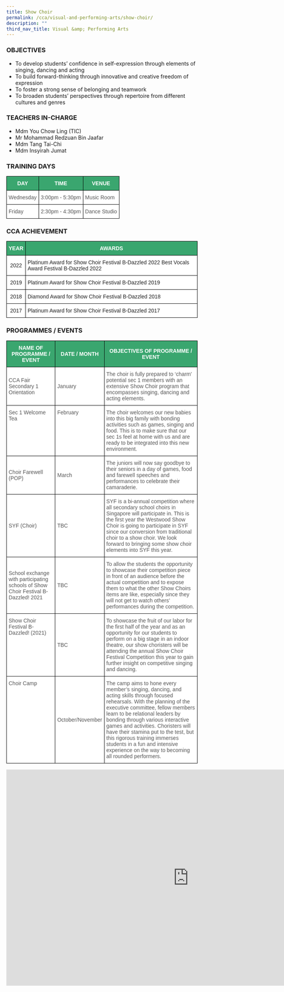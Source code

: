 ```yaml
---
title: Show Choir
permalink: /cca/visual-and-performing-arts/show-choir/
description: ""
third_nav_title: Visual &amp; Performing Arts
---
```

### OBJECTIVES

*   To develop students’ confidence in self-expression through elements of singing, dancing and acting &nbsp;
*   To build forward-thinking through innovative and creative freedom of expression &nbsp;
*   To foster a strong sense of belonging and teamwork &nbsp;&nbsp;
*   To broaden students’ perspectives through repertoire from different cultures and genres&nbsp;

  

### TEACHERS IN-CHARGE

*   Mdm You Chow Ling (TIC)  
*   Mr Mohammad Redzuan Bin Jaafar
*   Mdm Tang Tai-Chi
*   Mdm Insyirah Jumat

  

### TRAINING DAYS

<style type="text/css">
.tg  {border-collapse:collapse;border-spacing:0;}
.tg td{border-color:black;border-style:solid;border-width:1px;font-family:Arial, sans-serif;font-size:14px;
  overflow:hidden;padding:10px 5px;word-break:normal;}
.tg th{border-color:black;border-style:solid;border-width:1px;font-family:Arial, sans-serif;font-size:14px;
  font-weight:normal;overflow:hidden;padding:10px 5px;word-break:normal;}
.tg .tg-k0s0{background-color:#3AA66F;color:#FFF;font-weight:bold;text-align:center;vertical-align:middle}
.tg .tg-mwz3{background-color:#FFF;color:#565656;text-align:left;vertical-align:middle}
.tg .tg-njgx{background-color:#FFF;color:#565656;text-align:left;vertical-align:top}
</style>
<table class="tg">
<thead>
  <tr>
    <th class="tg-k0s0"><span style="color:#FFF;background-color:#3AA66F">DAY</span></th>
    <th class="tg-k0s0"><span style="color:#FFF;background-color:#3AA66F">TIME</span></th>
    <th class="tg-k0s0"><span style="color:#FFF;background-color:#3AA66F">VENUE</span></th>
  </tr>
</thead>
<tbody>
  <tr>
    <td class="tg-mwz3"><span style="color:#565656">Wednesday </span></td>
    <td class="tg-mwz3"><span style="color:#565656">3:00pm - 5:30pm</span></td>
    <td class="tg-njgx">Music Room</td>
  </tr>
  <tr>
    <td class="tg-mwz3"><span style="color:#565656">Friday</span></td>
    <td class="tg-mwz3"><span style="color:#565656">2:30pm - 4:30pm</span></td>
    <td class="tg-mwz3"><span style="color:#565656">Dance Studio</span></td>
  </tr>
</tbody>
</table>

### CCA ACHIEVEMENT

<style type="text/css">
.tg  {border-collapse:collapse;border-spacing:0;}
.tg td{border-color:black;border-style:solid;border-width:1px;font-family:Arial, sans-serif;font-size:14px;
  overflow:hidden;padding:10px 5px;word-break:normal;}
.tg th{border-color:black;border-style:solid;border-width:1px;font-family:Arial, sans-serif;font-size:14px;
  font-weight:normal;overflow:hidden;padding:10px 5px;word-break:normal;}
.tg .tg-k0s0{background-color:#3AA66F;color:#FFF;font-weight:bold;text-align:center;vertical-align:middle}
.tg .tg-a3j2{background-color:#FFF;color:#222;text-align:center;vertical-align:middle}
.tg .tg-1ppo{background-color:#FFF;color:#222;text-align:left;vertical-align:middle}
</style>
<table class="tg">
<thead>
  <tr>
    <th class="tg-k0s0"><span style="color:#FFF;background-color:#3AA66F">YEAR</span></th>
    <th class="tg-k0s0"><span style="color:#FFF;background-color:#3AA66F">AWARDS</span></th>
  </tr>
</thead>
<tbody>
	<tr>
    <td class="tg-a3j2"><span style="color:#222;background-color:#FFF">2022</span></td>
    <td class="tg-1ppo"><span style="color:#222;background-color:#FFF">Platinum Award for Show Choir Festival B-Dazzled 2022
Best Vocals Award Festival B-Dazzled 2022</span></td>
  </tr>
  <tr>
    <td class="tg-a3j2"><span style="color:#222;background-color:#FFF">2019</span></td>
    <td class="tg-1ppo"><span style="color:#222;background-color:#FFF">Platinum Award for Show Choir Festival B-Dazzled 2019</span></td>
  </tr>
  <tr>
    <td class="tg-a3j2"><span style="color:#222;background-color:#FFF">2018 </span></td>
    <td class="tg-1ppo"><span style="color:#222;background-color:#FFF">Diamond Award for Show Choir Festival B-Dazzled 2018</span><br></td>
  </tr>
  <tr>
    <td class="tg-a3j2"><span style="color:#222;background-color:#FFF">2017</span> </td>
    <td class="tg-1ppo"><span style="color:#222;background-color:#FFF">Platinum Award for Show Choir Festival B-Dazzled 2017</span></td>
  </tr>
</tbody>
</table>

### PROGRAMMES / EVENTS

<style type="text/css">
.tg  {border-collapse:collapse;border-spacing:0;}
.tg td{border-color:black;border-style:solid;border-width:1px;font-family:Arial, sans-serif;font-size:14px;
  overflow:hidden;padding:10px 5px;word-break:normal;}
.tg th{border-color:black;border-style:solid;border-width:1px;font-family:Arial, sans-serif;font-size:14px;
  font-weight:normal;overflow:hidden;padding:10px 5px;word-break:normal;}
.tg .tg-k0s0{background-color:#3AA66F;color:#FFF;font-weight:bold;text-align:center;vertical-align:middle}
.tg .tg-mwz3{background-color:#FFF;color:#565656;text-align:left;vertical-align:middle}
.tg .tg-njgx{background-color:#FFF;color:#565656;text-align:left;vertical-align:top}
</style>
<table class="tg">
<thead>
  <tr>
    <th class="tg-k0s0"><span style="color:#FFF;background-color:#3AA66F">NAME OF PROGRAMME / EVENT</span></th>
    <th class="tg-k0s0"><span style="color:#FFF;background-color:#3AA66F">DATE / MONTH</span></th>
    <th class="tg-k0s0"><span style="color:#FFF;background-color:#3AA66F">OBJECTIVES OF PROGRAMME / EVENT</span></th>
  </tr>
</thead>
<tbody>
  <tr>
    <td class="tg-mwz3"><span style="color:#565656">CCA Fair</span><br><span style="color:#565656">Secondary 1 Orientation</span><br></td>
    <td class="tg-mwz3"><span style="color:#565656">January</span></td>
    <td class="tg-njgx">The choir is fully prepared to ‘charm’ potential sec 1 members with an extensive Show Choir program that encompasses singing, dancing and acting elements.</td>
  </tr>
  <tr>
    <td class="tg-njgx"><span style="color:#565656">Sec 1 Welcome Tea </span></td>
    <td class="tg-njgx"><span style="color:#565656">February </span></td>
    <td class="tg-njgx"><span style="color:#565656">The choir welcomes our new babies into this big family with bonding activities such as games, singing and food. This is to make sure that our sec 1s feel at home with us and are ready to be integrated into this new environment. </span></td>
  </tr>
  <tr>
    <td class="tg-mwz3"><span style="color:#565656">Choir Farewell (POP)</span><br></td>
    <td class="tg-mwz3"><span style="color:#565656">March</span></td>
    <td class="tg-mwz3"><span style="color:#565656">The juniors will now say goodbye to their seniors in a day of games, food and farewell speeches and performances to celebrate their camaraderie.</span><br></td>
  </tr>
  <tr>
    <td class="tg-mwz3"><span style="color:#565656">SYF (Choir)</span></td>
    <td class="tg-mwz3"><span style="color:#565656">TBC</span></td>
    <td class="tg-mwz3"><span style="color:#565656">SYF is a bi-annual competition where all secondary school choirs in Singapore will participate in. This is the first year the Westwood Show Choir is going to participate in SYF since our conversion from traditional choir to a show choir. We look forward to bringing some show choir elements into SYF this year.</span></td>
  </tr>
  <tr>
    <td class="tg-mwz3"><span style="color:#565656">School exchange with participating schools of Show Choir Festival B-Dazzled! 2021</span><br></td>
    <td class="tg-mwz3"><span style="color:#565656">TBC</span></td>
    <td class="tg-mwz3"><span style="color:#565656">To allow the students the opportunity to showcase their competition piece in front of an audience before the actual competition and to expose them to what the other Show Choirs items are like, especially since they will not get to watch others’ performances during the competition.</span></td>
  </tr>
  <tr>
    <td class="tg-njgx"><span style="color:#565656">Show Choir Festival B-Dazzled! (2021) </span></td>
    <td class="tg-mwz3"><span style="color:#565656">TBC</span></td>
    <td class="tg-mwz3"><span style="color:#565656">To showcase the fruit of our labor for the first half of the year and as an opportunity for our students to perform on a big stage in an indoor theatre, our show choristers will be attending the annual Show Choir Festival Competition this year to gain further insight on competitive singing and dancing. </span></td>
  </tr>
  <tr>
    <td class="tg-njgx">Choir Camp<span style="color:#565656"> </span></td>
    <td class="tg-mwz3"><span style="color:#565656">October/November</span></td>
    <td class="tg-njgx"><span style="color:#565656">The camp aims to hone every member’s singing, dancing, and acting skills through focused rehearsals. With the planning of the executive committee, fellow members learn to be relational leaders by bonding through various interactive games and activities. Choristers will have their stamina put to the test, but this rigorous training immerses students in a fun and intensive experience on the way to becoming all rounded performers. </span></td>
  </tr>
</tbody>
</table>

<iframe src="https://docs.google.com/presentation/d/e/2PACX-1vQ3fd7_HvvoadQSDJp8ousGWfjjB5Tlcy71nPVzEOHDRxS3fcJsnRYogXTbB98rbVG-mQZvDQAs00FY/embed?start=true&amp;loop=true&amp;delayms=3000" frameborder="0" width="960" height="569" allowfullscreen="true"></iframe>